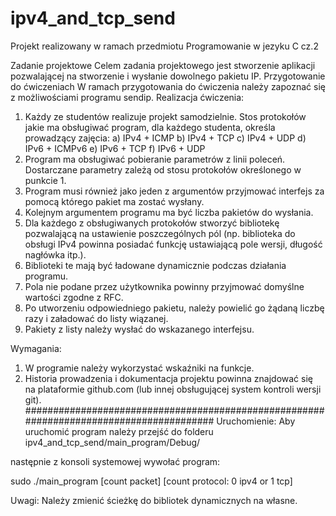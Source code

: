 # ipv4_and_tcp_send

Projekt realizowany w ramach przedmiotu Programowanie w jezyku C cz.2

Zadanie projektowe
        Celem zadania projektowego jest stworzenie aplikacji pozwalającej na stworzenie i wysłanie dowolnego pakietu IP. 
        Przygotowanie do ćwiczeniach
        W ramach przygotowania do ćwiczenia należy zapoznać się z możliwościami programu sendip.
Realizacja ćwiczenia:
1. Każdy ze studentów realizuje projekt samodzielnie. Stos protokołów jakie ma obsługiwać program, dla każdego studenta, określa prowadzący zajęcia:
a) IPv4 + ICMP
b) IPv4 + TCP
c) IPv4 + UDP
d) IPv6 + ICMPv6
e) IPv6 + TCP
f) IPv6 + UDP
2. Program ma obsługiwać pobieranie parametrów z linii poleceń. Dostarczane parametry zależą od stosu protokołów określonego w punkcie 1.
3. Program musi również jako jeden z argumentów przyjmować interfejs za pomocą którego pakiet ma zostać wysłany.
4. Kolejnym argumentem programu ma być liczba pakietów do wysłania.
5. Dla każdego z obsługiwanych protokołów stworzyć bibliotekę pozwalającą na ustawienie poszczególnych pól (np. biblioteka do obsługi IPv4 powinna posiadać funkcję ustawiającą pole wersji, długość nagłówka itp.).
6. Biblioteki te mają być ładowane dynamicznie podczas działania programu.
7. Pola nie podane przez użytkownika powinny przyjmować domyślne wartości zgodne z RFC.
8. Po utworzeniu odpowiedniego pakietu, należy powielić go żądaną liczbę razy i załadować do listy wiązanej.
9. Pakiety z listy należy wysłać do wskazanego interfejsu.
 
Wymagania:
1. W programie należy wykorzystać wskaźniki na funkcje.
2. Historia prowadzenia i dokumentacja projektu powinna znajdować się na plataformie github.com (lub innej obsługującej system kontroli wersji git).
########################################################################################
Uruchomienie:
Aby uruchomić program należy przejść do folderu
ipv4_and_tcp_send/main_program/Debug/

następnie z konsoli systemowej wywołać program:

sudo ./main_program [count packet] [count protocol: 0 ipv4 or 1 tcp]

Uwagi:
Należy zmienić ścieżkę do bibliotek dynamicznych na własne.



